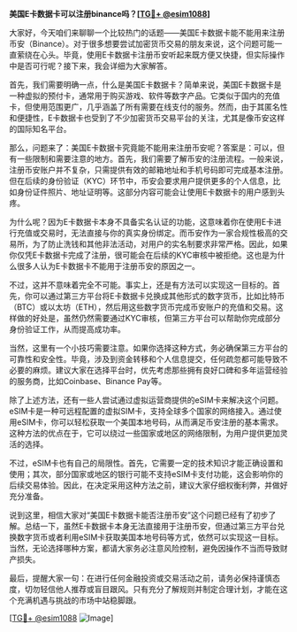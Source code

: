**美国E卡数据卡可以注册binance吗？[[TG💪+ @esim1088](https://t.me/s/esim1088)]**

大家好，今天咱们来聊聊一个比较热门的话题——美国E卡数据卡能不能用来注册币安（Binance）。对于很多想要尝试加密货币交易的朋友来说，这个问题可能一直萦绕在心头。毕竟，使用E卡数据卡注册币安听起来既方便又快捷，但实际操作中是否可行呢？接下来，我会详细为大家解答。

首先，我们需要明确一点，什么是美国E卡数据卡？简单来说，美国E卡数据卡是一种虚拟的预付卡，通常用于购买游戏、软件等数字产品。它类似于国内的充值卡，但使用范围更广，几乎涵盖了所有需要在线支付的服务。然而，由于其匿名性和便捷性，E卡数据卡也受到了不少加密货币交易平台的关注，尤其是像币安这样的国际知名平台。

那么，问题来了：美国E卡数据卡究竟能不能用来注册币安呢？答案是：可以，但有一些限制和需要注意的地方。首先，我们需要了解币安的注册流程。一般来说，注册币安账户并不复杂，只需提供有效的邮箱地址和手机号码即可完成基本注册。但在后续的身份验证（KYC）环节中，币安会要求用户提供更多的个人信息，比如身份证件照片、地址证明等。这部分内容可能会让使用E卡数据卡的用户感到头疼。

为什么呢？因为E卡数据卡本身不具备实名认证的功能，这意味着你在使用E卡进行充值或交易时，无法直接与你的真实身份绑定。而币安作为一家合规性极高的交易所，为了防止洗钱和其他非法活动，对用户的实名制要求非常严格。因此，如果你仅凭E卡数据卡完成了注册，很可能会在后续的KYC审核中被拒绝。这也是为什么很多人认为E卡数据卡不能用于注册币安的原因之一。

不过，这并不意味着完全不可能。事实上，还是有方法可以实现这一目标的。首先，你可以通过第三方平台将E卡数据卡兑换成其他形式的数字货币，比如比特币（BTC）或以太坊（ETH），然后用这些数字货币完成币安账户的充值和交易。这样做的好处是，虽然仍然需要通过KYC审核，但第三方平台可以帮助你完成部分身份验证工作，从而提高成功率。

当然，这里有一个小技巧需要注意。如果你选择这种方式，务必确保第三方平台的可靠性和安全性。毕竟，涉及到资金转移和个人信息提交，任何疏忽都可能导致不必要的麻烦。建议大家在选择平台时，优先考虑那些拥有良好口碑和多年运营经验的服务商，比如Coinbase、Binance Pay等。

除了上述方法，还有一些人尝试通过虚拟运营商提供的eSIM卡来解决这个问题。eSIM卡是一种可远程配置的虚拟SIM卡，支持全球多个国家的网络接入。通过使用eSIM卡，你可以轻松获取一个美国本地号码，从而满足币安注册的基本需求。这种方法的优点在于，它可以绕过一些国家或地区的网络限制，为用户提供更加灵活的选择。

不过，eSIM卡也有自己的局限性。首先，它需要一定的技术知识才能正确设置和使用；其次，部分国家或地区的银行可能不支持eSIM卡支付功能，这会影响你的后续交易体验。因此，在决定采用这种方法之前，建议大家仔细权衡利弊，并做好充分准备。

说到这里，相信大家对“美国E卡数据卡能否注册币安”这个问题已经有了初步了解。总结一下，虽然E卡数据卡本身无法直接用于注册币安，但通过第三方平台兑换数字货币或者利用eSIM卡获取美国本地号码等方式，依然可以实现这一目标。当然，无论选择哪种方案，都请大家务必注意风险控制，避免因操作不当而导致财产损失。

最后，提醒大家一句：在进行任何金融投资或交易活动之前，请务必保持谨慎态度，切勿轻信他人推荐或盲目跟风。只有充分了解规则并制定合理计划，才能在这个充满机遇与挑战的市场中站稳脚跟。

[[TG💪+ @esim1088](https://t.me/s/esim1088) ![Image](https://i.postimg.cc/4NQfJmqS/Snipaste-2025-05-13-00-14-12.png)]